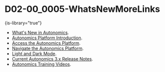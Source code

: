 # D02-00_0005-WhatsNewMoreLinks

{is-library="true"}

<snippet id="D02-00_0005-WhatsNewMoreLinks_snippet">

* [What's New in Autonomics](D02-00_0005-Whats-New-Autonomics.md).
* [Autonomics Platform Introduction](D02-00_0001-Autonomics-Platform-Intro.md).
* [Access the Autonomics Platform](D02-00_0003-Access-Autonomics-Platform.md).
* [Navigate the Autonomics Platform](D02-00_0004-Nav-Autonomics-Platform.md).
* [Light and Dark Mode](D02-00_0008-Light-Dark-Mode.md).
* [Current Autonomics 3.x Release Notes](Autonomics-3-x-Release-Notes.md).
* [Autonomics Training Videos](Autonomics-Training-Videos.md).

</snippet>